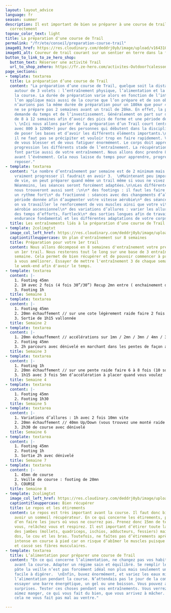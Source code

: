 ```yaml
---
layout: layout_advice
language: fr
season: summer
description: Il est important de bien se préparer à une course de trail et de s'entraîner
  correctement
topnav_color_text: light
title: La préparation d'une course de Trail
permalink: "/fr/ete/conseil/preparation-course-trail"
image01_href: https://res.cloudinary.com/deddrj0yb/image/upload/v1643107338/website/Conseil%20Equiepement/trail-6497875_1920_jlohqf.jpg
image01_alt: Coureur de trail courant sur un sentier en terre dans la forêt
button_to_link_to_ze_hero_shop:
  button_text: Réserver une activité Trail
  url_to_shop_zehero: https://fr.ze-hero.com/activites-Outdoor?calessonstype=all&catypegenderlistsummer=all&calessonsactivitytype=Trail&start-date=
page_sections:
- template: textarea
  title: La préparation d’une course de Trail
  content: "La préparation d’une course de Trail, quelque soit la distance, s’articule
    autour de 3 volets : l’entraînement physique, l’alimentation et la gestion de
    la course. La durée de préparation varie alors en fonction de l’intensité que
    l’on applique mais aussi de la course que l’on prépare et de son objectif. Nous
    n’aurions pas la même durée de préparation pour un 180km que pour 40km. Mais on
    ne se prépare pas 2 semaines avant un trail de 20km. En effet, la préparation
    demande du temps et de l’investissement. Généralement on part sur des préparations
    de 8 à 12 semaines afin d’avoir des pics de forme et une période de récupération.
    \ \nIci nous allons parler de la préparation d’un Trail court (entre 15 et 25km
    avec 800 à 1200D+) pour des personnes qui débutent dans la discipline. Cela afin
    de poser les bases et d’avoir les différents éléments importants.\n\nTout d’abord,
    il ne faut pas se précipiter et vouloir trop en faire rapidement. Vous risquez
    de vous blesser et de vous fatiguer énormément. Le corps doit apprendre par la
    progression les différents stade de l’entraînement. La récupération et le repos
    font partie aussi de votre entraînement. Nous allons donc prendre 8 semaines d’entraînements
    avant l’événement. Cela nous laisse du temps pour apprendre, progresser et se
    reposer."
- template: textarea
  content: "Le nombre d’entraînement par semaine est de 2 minimum mais si l’on veut
    vraiment progresser il faudrait en avoir 3.  \nMaintenant peu importe votre lieu
    de vie, on peut préparer quand même un trail même si vous ne vivez pas en montagne.
    Néanmoins, les séances seront forcément adaptées.\n\nLes différentes séances que
    nous trouveront aussi sont :\n\n* des footings : il faut les faire cool, pas à
    un rythme fort\n* du fractionné : séances avec des changements d’allures sur une
    période donnée afin d’augmenter votre vitesse aérobie\n* des séances de côte :
    on va travailler le renforcement de vos muscles ainsi que votre vitesse maximal
    aérobie ascensionnel\n* des variations d’allures : varier les allures en fonction
    des temps d’efforts, Fartleck\n* des sorties longues afin de travailler votre
    endurance fondamental et les différentes adaptations de votre corps"
  title: Les entraînements liés à la préparation d’une course de Trail
- template: 2colimgtxt
  image_col_left_href: https://res.cloudinary.com/deddrj0yb/image/upload/v1643107336/website/Conseil%20Equiepement/runner-5589149_1920_ettz2o.jpg
  captiontitleuppercase: Un plan d'entraînement sur 8 semaines
  title: Préparation pour votre 1er trail
  content: Nous allons décomposé en 8 semaines d'entraînement votre préparation à
    un 1er trail. Nous resterons tout le long sur une base de 3 entraînements par
    semaine. Cela permet de bien récupérer et de pouvoir commencer à progresser et
    à vous améliorer. Essayer de mettre l'entraînement 3 de chaque semaine plutôt
    le week-end afin d'avoir le temps.
- template: textarea
  content: |-
    1. Footing 45mn
    2. 1H avec 2 fois (4 fois 30”/30”) Recup 2mn entre ( enchainement de 30 secondes rapide/ 30 secondes lent)
    3. Footing 1h
  title: Semaine 1
- template: textarea
  content: |-
    1. Footing 45mn
    2. 20mn échauffement // sur une cote légèrement raide faire 2 fois (5 fois 30 secondes de montée rapide // Récupérer en redescendant au point de départ) Récupe 2mn entre // puis 15mn de footing cool après
    3. Sortie de 1h15 vallonnée
  title: Semaine 2
- template: textarea
  content: |-
    1. 20mn échauffement // accélérations sur 1mn / 2mn / 3mn / 4mn / 3mn / 2mn / 1mn avec comme récupération 1mn / 1mn / 2mn / 2mn / 1 mn // Retour 15mn cool. Le but est de varier vos allures sur les minutes d’efforts. L’accélération sur les 4mn est moins importante que sur celle de 2mn
    2. Footing 45mn
    3. 2h parcours avec dénivelé en marchant dans les pentes de façon actif
  title: Semaine 3
- template: textarea
  content: |-
    1. Footing 1h
    2. 20mn échauffement // sur une pente raide faire 6 à 8 fois (10 squat au début / 30seconde en montée / 10 squat au sommet / descente rapide en bas/ Récup 40sec en bas)
    3. 1h15 avec 3 fois 5mn d’accélération à placer quand vous voulez
  title: Semaine 4
- template: textarea
  content: |-
    1. Footing 45mn
    2. Footing 1h30
  title: Semaine 5
- template: textarea
  content: |-
    1. Variations d’allures : 1h avec 2 fois 10mn vite
    2. 20mn échauffement // 40mn Up/Down (vous trouvez une monté raide de 100 D+, vous montez et descendez sans arrêt pendant 40mn) en alternant 1 montée en marche rapide et 1 montée en courant plus vite // 15mn retour
    3. 2h30 de course avec dénivelé
  title: Semaine 6
- template: textarea
  content: |-
    1. Footing 45mn
    2. Footing 1h
    3. Sortie 2h avec dénivelé
  title: Semaine 7
- template: textarea
  content: |-
    1. 45mn de course
    2. Veille de course : footing de 20mn
    3. COURSE
  title: Semaine 8
- template: 2colimgtxt
  image_col_left_href: https://res.cloudinary.com/deddrj0yb/image/upload/v1643107336/website/Conseil%20Equiepement/pexels-pixabay-221210_s94tzt.jpg
  captiontitleuppercase: Bien récupérer
  title: Le repos et les étirements
  content: Le repos est très important avant la course. Il faut donc bien dormir et
    avoir un sommeil récupérateur. En ce qui concerne les étirements, prenez le temps
    d’en faire les jours où vous ne courrez pas. Prenez donc 15mn de temps, et étirez
    vous, relâchez vous et respirez. Il est important d’étirer toute la chaîne musculaire
    des jambes (mollets, quadriceps, ischios, adducteurs, fessiers) mais aussi le
    dos, le cou et les bras. Toutefois, ne faîtes pas d’étirements après une séance
    intense en course à pied car on risque d’abîmer le muscles puisque l’on a tiré
    et cassé ses fibres musculaires.
- template: textarea
  title: L’alimentation pour préparer une course de Trail
  content: "En ce qui concerne l’alimentation, ne changez pas vos habitudes 1 semaine
    avant la course. Adapter un régime sain et équilibré. Se remplir le ventre de
    pâte la veille n’est pas forcément idéal non plus mais seulement un plat de glucide
    facile à digérer.  \nEnfin, buvez énormément, et variez les eaux minérales.\n\nConcernant
    l’alimentation pendant la course. N’attendais pas le jour de la compétition pour
    essayer une barre énergétique, un gel ou une boisson. Vous pouvez avoir de mauvaises
    surprises. Tester ces choses pendant vos entraînements. Vous verrez ce que vous
    aimez manger, ce qui vous fait du bien, que vous arrivez à mâcher. Et aussi si
    cela ne vous fait pas mal au ventre."

---
```

